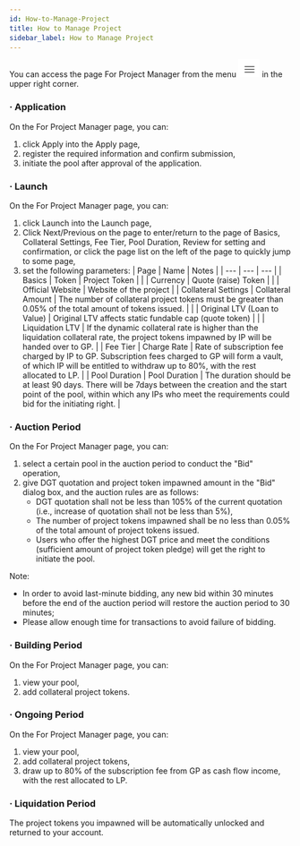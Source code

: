 ```yaml
---
id: How-to-Manage-Project
title: How to Manage Project
sidebar_label: How to Manage Project
---
```


You can access the page For Project Manager from the menu ![](/img/menu.png) in the upper right corner.
### · Application
On the For Project Manager page, you can:

1. click Apply into the Apply page,
1. register the required information and confirm submission,
1. initiate the pool after approval of the application.
### · Launch
On the For Project Manager page, you can:

1. click Launch into the Launch page,
1. Click Next/Previous on the page to enter/return to the page of Basics, Collateral Settings, Fee Tier, Pool Duration, Review for setting and confirmation, or click the page list on the left of the page to quickly jump to some page,
1. set the following parameters:
| Page | Name | Notes |
| --- | --- | --- |
| Basics | Token | Project Token |
|  | Currency | Quote (raise) Token |
|  | Official Website | Website of the project |
| Collateral Settings | Collateral Amount | The number of collateral project tokens must be greater than 0.05% of the total amount of tokens issued. |
|  | Original LTV (Loan to Value) | Original LTV affects static fundable cap (quote token) |
|  | Liquidation LTV | If the dynamic collateral rate is higher than the liquidation collateral rate, the project tokens impawned by IP will be handed over to GP. |
| Fee Tier | Charge Rate | Rate of subscription fee charged by IP to GP. Subscription fees charged to GP will form a vault, of which IP will be entitled to withdraw up to 80%, with the rest allocated to LP. |
| Pool Duration | Pool Duration | The duration should be at least 90 days. There will be 7days between the creation and the start point of the pool, within which any IPs who meet the requirements could bid for the initiating right. |

### · Auction Period
On the For Project Manager page, you can:

1. select a certain pool in the auction period to conduct the "Bid" operation,
1. give DGT quotation and project token impawned amount in the "Bid" dialog box, and the auction rules are as follows:
   - DGT quotation shall not be less than 105% of the current quotation (i.e., increase of quotation shall not be less than 5%),
   - The number of project tokens impawned shall be no less than 0.05% of the total amount of project tokens issued.
   - Users who offer the highest DGT price and meet the conditions (sufficient amount of project token pledge) will get the right to initiate the pool.

Note:

- In order to avoid last-minute bidding, any new bid within 30 minutes before the end of the auction period will restore the auction period to 30 minutes;
- Please allow enough time for transactions to avoid failure of bidding.
### · Building Period
On the For Project Manager page, you can:

1. view your pool,
1. add collateral project tokens.
### · Ongoing Period
On the For Project Manager page, you can:

1. view your pool,
1. add collateral project tokens,
1. draw up to 80% of the subscription fee from GP as cash flow income, with the rest allocated to LP.
### · Liquidation Period
The project tokens you impawned will be automatically unlocked and returned to your account.
